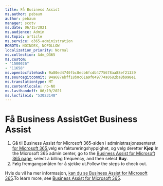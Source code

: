 ```yaml
---
title: Få Business Assist
ms.author: pebaum
author: pebaum
manager: scotv
ms.date: 06/15/2021
ms.audience: Admin
ms.topic: article
ms.service: o365-administration
ROBOTS: NOINDEX, NOFOLLOW
localization_priority: Normal
ms.collection: Adm_O365
ms.custom:
- "1500026"
- "11658"
ms.openlocfilehash: 9a80ed4740fbc0ecb6fcdb4775678aa88ef21339
ms.sourcegitcommit: 94a687ebff18b0c61a9f049774a0682ba8b998e1
ms.translationtype: MT
ms.contentlocale: nb-NO
ms.lasthandoff: 06/19/2021
ms.locfileid: "53023148"
---
```

# <a name="get-business-assist"></a><span data-ttu-id="3cfa2-102">Få Business Assist</span><span class="sxs-lookup"><span data-stu-id="3cfa2-102">Get Business Assist</span></span>

1. <span data-ttu-id="3cfa2-103">Gå til Business Assist for Microsoft 365-siden i administrasjonssenteret [for Microsoft 365,](https://go.microsoft.com/fwlink/p/?linkid=2158423)velg en faktureringshyppighet, og velg deretter **Kjøp**.</span><span class="sxs-lookup"><span data-stu-id="3cfa2-103">In the Microsoft 365 admin center, go to the [Business Assist for Microsoft 365 page](https://go.microsoft.com/fwlink/p/?linkid=2158423), select a billing frequency, and then select **Buy**.</span></span>
2. <span data-ttu-id="3cfa2-104">Følg fremgangsmåten for å sjekke ut.</span><span class="sxs-lookup"><span data-stu-id="3cfa2-104">Follow the steps to check out.</span></span>

<span data-ttu-id="3cfa2-105">Hvis du vil ha mer informasjon, [kan du se Business Assist for Microsoft 365](/microsoft-365/admin/misc/business-assist).</span><span class="sxs-lookup"><span data-stu-id="3cfa2-105">To learn more, see [Business Assist for Microsoft 365](/microsoft-365/admin/misc/business-assist).</span></span>